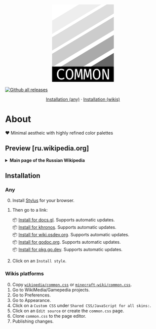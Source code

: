 <p align="center">  
	<img
	src="./www/logo.png"
	alt="Logo won't load :-(. It shows shades of gray - primary colors in a color scheme.">
</p>

[![Github all releases](https://img.shields.io/github/downloads/1nfdev/common.css/total.svg)](https://github.com/1nfdev/common.css/releases/)

<p align="center">
	<a href="#any">Installation (any)</a> &middot; <a href="#wikis-platforms">Installation (wikis)</a>
</p>

# About

❤️ Minimal aestheic with highly refined color palettes

## Preview [ru.wikipedia.org]

<details>
	<summary><b>Main page of the Russian Wikipedia</b></summary>
	<img src="./www/ru-wikipedia.png" alt="">
</details>

## Installation

### Any

0. Install [Stylus](https://github.com/openstyles/stylus#releases) for your browser.
1. Then go to a link:

	📦 [Install for docs.gl](https://github.com/1nfdev/common.css/raw/master/docs.gl/common.user.css). Supports automatic updates.<br>
	📦 [Install for khronos](https://github.com/1nfdev/common.css/raw/master/docs.gl/common.user.css). Supports automatic updates.<br>
	📦 [Install for wiki.osdev.org](https://github.com/1nfdev/common.css/raw/master/wiki.osdev.org/common.user.css). Supports automatic updates.<br>
	📦 [Install for godoc.org](https://github.com/1nfdev/common.css/raw/master/go/pkg.go.dev/common.user.css). Supports automatic updates.<br>
	📦 [Install for pkg.go.dev](https://github.com/1nfdev/common.css/raw/master/go/pkg.go.dev/common.user.css). Supports automatic updates.

2. Click on an `Install style`.

### Wikis platforms

0. Copy [`wikipedia/common.css`](https://raw.githubusercontent.com/1nfdev/common.css/master/wikipedia/common.css) or [`minecraft-wiki/common.css`](https://github.com/1nfdev/common.css/blob/master/minecraft-wiki/common.css).
1. Go to WikiMedia/Gamepedia projects.
2. Go to Preferences.
3. Go to Appearance.
4. Click on a `Custom CSS` under `Shared CSS/JavaScript for all skins:`.
5. Click on an `Edit source` or create the `common.css` page.
6. Clone `common.css` to the page editor.
7. Publishing changes.